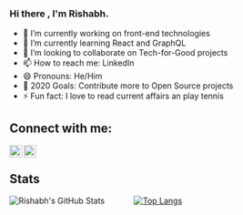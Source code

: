 ### Hi there , I'm Rishabh.

- 🔭 I’m currently working on front-end technologies
- 🌱 I’m currently learning React and GraphQL
- 👯 I’m looking to collaborate on Tech-for-Good projects
- 📫 How to reach me: LinkedIn
- 😄 Pronouns: He/Him
- 🥅 2020 Goals: Contribute more to Open Source projects
- ⚡ Fun fact: I love to read current affairs an play tennis

## Connect with me:

[<img align="left" alt="codeSTACKr | LinkedIn" width="22px" src="https://cdn.jsdelivr.net/npm/simple-icons@v3/icons/linkedin.svg" />][linkedin]
[<img align="left" alt="codeSTACKr | Instagram" width="22px" src="https://cdn.jsdelivr.net/npm/simple-icons@v3/icons/instagram.svg" />][instagram]
<br>
## Stats
![Rishabh's GitHub Stats](https://github-readme-stats.vercel.app/api?username=rishabhjain1997&show_icons=true&theme=material-palenight) &nbsp;&nbsp;&nbsp;&nbsp;&nbsp;&nbsp;&nbsp;&nbsp;&nbsp;&nbsp;&nbsp;    [![Top Langs](https://github-readme-stats.vercel.app/api/top-langs/?username=rishabhjain1997)](https://github.com/anuraghazra/github-readme-stats)


[instagram]: https://instagram.com/rishabhjain7_
[linkedin]: https://linkedin.com/in/rishabhjain1997
